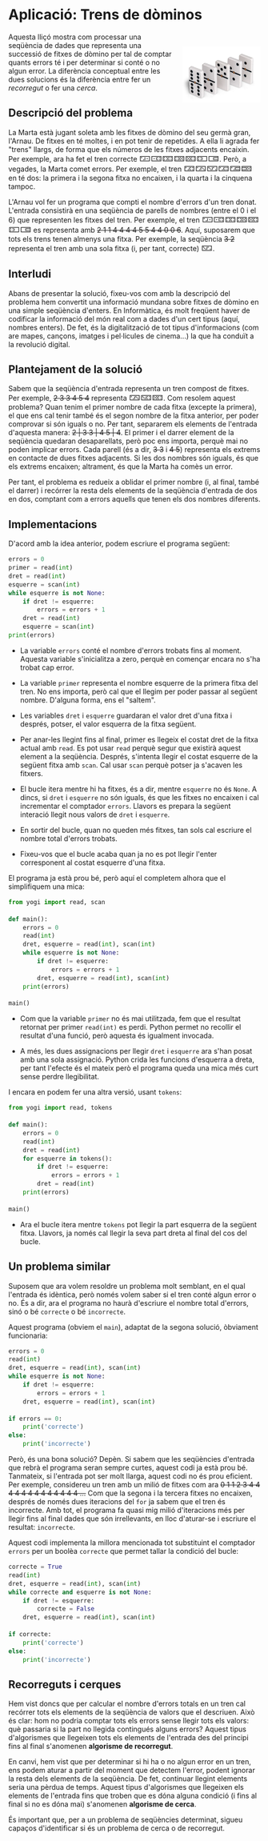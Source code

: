 # Aplicació: Trens de dòminos

<img src='./dominos.png' style='height: 8em; float: right; margin: 2em 0 1em 1em;'/>

Aquesta lliçó mostra com processar una seqüència de dades que representa una successió de fitxes de dòmino per tal de comptar quants errors té i per determinar si conté o no algun error. La diferència conceptual entre les dues solucions és la diferència entre fer un *recorregut* o fer una *cerca*.


## Descripció del problema

La Marta està jugant soleta amb les fitxes de dòmino del seu germà gran, l'Arnau.
De fitxes en té moltes, i en pot tenir de repetides.
A ella li agrada fer "trens" llargs,
de forma que els números de les fitxes adjacents encaixin.
Per exemple, ara ha fet el tren correcte <big>🁀🀼🁑🁒🁘🁍🀷</big>.
Però, a vegades, la Marta comet errors.
Per exemple, el tren <big>🁃🁂🁈🁃🁅🁠</big> en té dos:
la primera i la segona fitxa no encaixen,
i la quarta i la cinquena tampoc.

L'Arnau vol fer un programa que compti el nombre d'errors d'un tren donat.
L'entrada consistirà en una seqüència de parells de nombres (entre el 0 i el 6)
que representen les fitxes del tren.
Per exemple, el tren <big>🁀🀼🁑🁒🁘🁍🀷</big>
es representa amb ~~2 1 1 4 4 4 4 5 5 4 4 0 0 6~~.
Aquí, suposarem que tots els trens tenen almenys una fitxa.
Per exemple, la seqüència ~~3 2~~
representa el tren amb una sola fitxa (i, per tant, correcte) <big>🁈</big>.


## Interludi

Abans de presentar la solució, fixeu-vos com amb la descripció del problema
hem convertit una informació mundana sobre fitxes de dòmino
en una simple seqüència d'enters.
En Informàtica, és molt freqüent haver de codificar la informació del món real
com a dades d'un cert tipus (aquí, nombres enters).
De fet, és la digitalització de tot tipus d'informacions
(com are mapes, cançons, imatges i pel·licules de cinema...)
la que ha conduït a la revolució digital.


## Plantejament de la solució

Sabem que la seqüència d'entrada
representa un tren compost de fitxes.
Per exemple, ~~2 3 3 4 5 4~~ representa <big>🁂🁊🁘</big>.
Com resolem aquest problema?
Quan tenim el primer nombre de cada fitxa (excepte la primera),
el que ens cal tenir també és el segon nombre de la fitxa anterior,
per poder comprovar si són iguals o no.
Per tant, separarem els elements de l'entrada d'aquesta manera:
~~2 | 3 3 | 4 5 | 4~~.
El primer i el darrer element de la seqüència quedaran desaparellats,
però poc ens importa, perquè mai no poden implicar errors.
Cada parell (és a dir, ~~3 3~~ i ~~4 5~~)
representa els extrems en contacte de dues fitxes adjacents.
Si les dos nombres són iguals, és que els extrems encaixen;
altrament, és que la Marta ha comès un error.

Per tant, el problema es redueix a oblidar el primer nombre (i, al final, també el darrer)
i recórrer la resta dels elements de la seqüència d'entrada de dos en dos, comptant
com a errors aquells que tenen els dos nombres diferents.


## Implementacions

D'acord amb la idea anterior, podem escriure el programa següent:

```python
errors = 0
primer = read(int)
dret = read(int)
esquerre = scan(int)
while esquerre is not None:
    if dret != esquerre:
        errors = errors + 1
    dret = read(int)
    esquerre = scan(int)
print(errors)
```

- La variable `errors` conté el nombre d'errors trobats fins al moment.
Aquesta variable s'inicialitza a zero,
perquè en començar encara no s'ha trobat cap error.

- La variable `primer` representa el nombre esquerre de la primera fitxa del tren.
No ens importa, però cal que el llegim per poder passar al següent nombre.
D'alguna forma, ens el "saltem".

- Les variables `dret` i `esquerre` guardaran el valor dret d'una fitxa i després, potser, el valor esquerra de la fitxa següent.

- Per anar-les llegint fins al final, primer es llegeix el costat dret de la fitxa actual amb `read`. Es pot usar `read` perquè segur que existirà aquest element a la seqüència. Després, s'intenta llegir el costat esquerre de la següent fitxa amb `scan`. Cal usar `scan` perquè potser ja s'acaven les fitxers.

- El bucle itera mentre hi ha fitxes, és a dir, mentre `esquerre` no és `None`. A dincs, si `dret` i `esquerre` no són iguals, és que les fitxes no encaixen i cal incrementar el comptador `errors`. Llavors es prepara la següent interació llegit nous valors de `dret` i `esquerre`.

- En sortir del bucle, quan no queden més fitxes,
tan sols cal escriure el nombre total d'errors trobats.

- Fixeu-vos que el bucle acaba quan ja no es pot llegir l'enter corresponent al costat esquerre d'una fitxa.

El programa ja està prou bé, però aquí el completem alhora que el simplifiquem una mica:

```python
from yogi import read, scan

def main():
    errors = 0
    read(int)
    dret, esquerre = read(int), scan(int)
    while esquerre is not None:
        if dret != esquerre:
            errors = errors + 1
        dret, esquerre = read(int), scan(int)
    print(errors)

main()
```

- Com que la variable `primer` no és mai utilitzada, fem que el resultat retornat per primer `read(int)` es perdi. Python permet no recollir el resultat d'una funció, però aquesta és igualment invocada.

- A més, les dues assignacions per llegir `dret` i `esquerre` ara s'han posat amb una sola assignació. Python crida les funcions d'esquerra a dreta, per tant l'efecte és el mateix però el programa queda una mica més curt sense perdre llegibilitat.

I encara en podem fer una altra versió, usant `tokens`:

```python
from yogi import read, tokens

def main():
    errors = 0
    read(int)
    dret = read(int)
    for esquerre in tokens():
        if dret != esquerre:
            errors = errors + 1
        dret = read(int)
    print(errors)

main()
```

- Ara el bucle itera mentre `tokens` pot llegir la part esquerra de la següent fitxa. Llavors, ja només cal llegir la seva part dreta al final del cos del bucle.



## Un problema similar

Suposem que ara volem resoldre un problema molt semblant,
en el qual l'entrada és idèntica,
però només volem saber si el tren conté algun error o no.
És a dir, ara el programa no haurà d'escriure el nombre total d'errors,
sinó o bé `correcte` o bé `incorrecte`.

Aquest programa (obviem el `main`), adaptat de la segona solució, òbviament funcionaria:

```python
errors = 0
read(int)
dret, esquerre = read(int), scan(int)
while esquerre is not None:
    if dret != esquerre:
        errors = errors + 1
    dret, esquerre = read(int), scan(int)

if errors == 0:
    print('correcte')
else:
    print('incorrecte')
```

Però, és una bona solució?
Depèn.
Si sabem que les seqüències d'entrada que rebrà el programa seran sempre curtes,
aquest codi ja està prou bé.
Tanmateix, si l'entrada pot ser molt llarga,
aquest codi no és prou eficient.
Per exemple, considereu un tren amb un milió de fitxes com ara
~~0 1 1 2 3 4 4 4 4 4 4 4 4 4 4 4 4 4 ...~~
Com que la segona i la tercera fitxes no encaixen,
després de només dues iteracions del `for`
ja sabem que el tren és incorrecte.
Amb tot, el programa fa quasi mig milió d'iteracions més
per llegir fins al final dades que són irrellevants,
en lloc d'aturar-se i escriure el resultat: `incorrecte`.

Aquest codi implementa la millora mencionada tot substituint el comptador
`errors` per un boolèa `correcte` que permet tallar la condició del bucle:

```python
correcte = True
read(int)
dret, esquerre = read(int), scan(int)
while correcte and esquerre is not None:
    if dret != esquerre:
        correcte = False
    dret, esquerre = read(int), scan(int)

if correcte:
    print('correcte')
else:
    print('incorrecte')
```


## Recorreguts i cerques

Hem vist doncs que per calcular el nombre d'errors totals en un tren cal recórrer tots els elements de la seqüència de valors que el descriuen. Això és clar: hom no podria comptar tots els errors sense llegir tots els valors: què passaria si la part no llegida contingués alguns errors? Aquest tipus d'algorismes que llegeixen tots els elements de l'entrada des del principi fins al final s'anomenen **algorisme de recorregut**.

En canvi, hem vist que per determinar si hi ha o no algun error en un tren, ens podem aturar a partir del moment que detectem l'error, podent ignorar la resta dels elements de la seqüència. De fet, continuar llegint elements seria una pèrdua de temps. Aquest tipus d'algorismes que llegeixen els elements de l'entrada fins que troben que es dóna alguna condició (i fins al final si no es dóna mai) s'anomenen **algorisme de cerca**.

És important que, per a un problema de seqüències determinat, sigueu capaços d'identificar si és un problema de cerca o de recorregut.





<Autors autors="jpetit roura"/>
